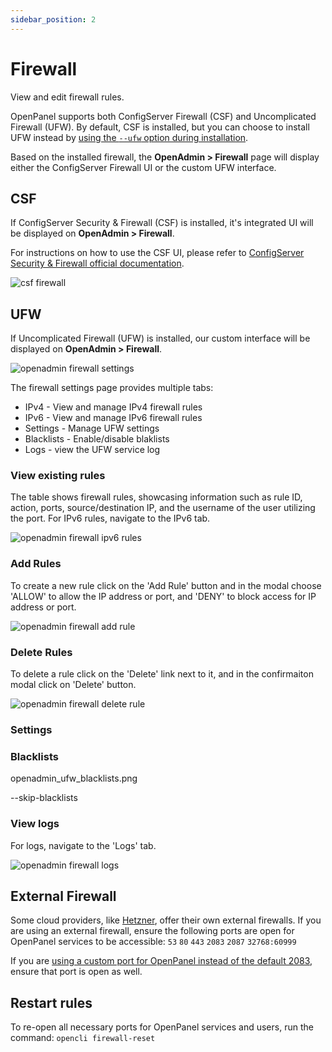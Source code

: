 ```yaml
---
sidebar_position: 2
---
```


# Firewall

View and edit firewall rules.

OpenPanel supports both ConfigServer Firewall (CSF) and Uncomplicated Firewall (UFW). By default, CSF is installed, but you can choose to install UFW instead by [using the `--ufw` option during installation](/install).

Based on the installed firewall, the **OpenAdmin > Firewall** page will display either the ConfigServer Firewall UI or the custom UFW interface.


## CSF

If ConfigServer Security & Firewall (CSF) is installed, it's integrated UI will be displayed on **OpenAdmin > Firewall**.

For instructions on how to use the CSF UI, please refer to [ConfigServer Security & Firewall official documentation](https://download.configserver.com/csf/readme.txt).

![csf firewall](/img/admin/firewall_csf.png)

## UFW

If Uncomplicated Firewall (UFW) is installed, our custom interface will be displayed on **OpenAdmin > Firewall**.

![openadmin firewall settings](/img/admin/adminpanel_firewall_settings.png)

The firewall settings page provides multiple tabs:

- IPv4 - View and manage IPv4 firewall rules
- IPv6 - View and manage IPv6 firewall rules
- Settings - Manage UFW settings
- Blacklists - Enable/disable blaklists
- Logs - view the UFW service log

### View existing rules

The table shows firewall rules, showcasing information such as rule ID, action, ports, source/destination IP, and the username of the user utilizing the port.
For IPv6 rules, navigate to the IPv6 tab.

![openadmin firewall ipv6 rules](/img/admin/adminpanel_firewall_ipv6.png)

### Add Rules

To create a new rule click on the 'Add Rule' button and in the modal choose 'ALLOW' to allow the IP address or port, and 'DENY' to block access for IP address or port.

![openadmin firewall add rule](/img/admin/openadmin_ufw_ip.png)

### Delete Rules

To delete a rule click on the 'Delete' link next to it, and in the confirmaiton modal click on 'Delete' button.

![openadmin firewall delete rule](/img/admin/adminpanel_firewall_delete_rule.png)


### Settings




### Blacklists


openadmin_ufw_blacklists.png


--skip-blacklists


### View logs

For logs, navigate to the 'Logs' tab.

![openadmin firewall logs](/img/admin/adminpanel_firewall_logs.png)


## External Firewall

Some cloud providers, like [Hetzner](https://docs.hetzner.com/robot/dedicated-server/firewall/), offer their own external firewalls. If you are using an external firewall, ensure the following ports are open for OpenPanel services to be accessible: `53` `80` `443` `2083` `2087` `32768:60999`

If you are [using a custom port for OpenPanel instead of the default 2083](/docs/admin/settings/general/#change-openpanel-port), ensure that port is open as well.

## Restart rules

To re-open all necessary ports for OpenPanel services and users, run the command: `opencli firewall-reset`
